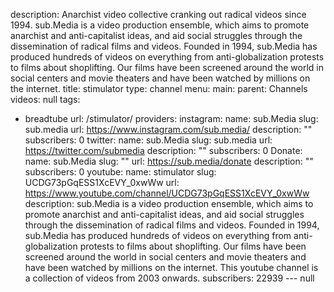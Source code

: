 description: Anarchist video collective cranking out radical videos since 1994. sub.Media
  is a video production ensemble, which aims to promote anarchist and anti-capitalist
  ideas, and aid social struggles through the dissemination of radical films and videos.
  Founded in 1994, sub.Media has produced hundreds of videos on everything from anti-globalization
  protests to films about shoplifting. Our films have been screened around the world
  in social centers and movie theaters and have been watched by millions on the internet.
title: stimulator
type: channel
menu:
  main:
    parent: Channels
videos: null
tags:
- breadtube
url: /stimulator/
providers:
  instagram:
    name: sub.Media
    slug: sub.media
    url: https://www.instagram.com/sub.media/
    description: ""
    subscribers: 0
  twitter:
    name: sub.Media
    slug: sub.media
    url: https://twitter.com/submedia
    description: ""
    subscribers: 0
  Donate:
    name: sub.Media
    slug: ""
    url: https://sub.media/donate
    description: ""
    subscribers: 0
  youtube:
    name: stimulator
    slug: UCDG73pGqESS1XcEVY_0xwWw
    url: https://www.youtube.com/channel/UCDG73pGqESS1XcEVY_0xwWw
    description: sub.Media is a video production ensemble, which aims to promote anarchist
      and anti-capitalist ideas, and aid social struggles through the dissemination
      of radical films and videos. Founded in 1994, sub.Media has produced hundreds
      of videos on everything from anti-globalization protests to films about shoplifting.
      Our films have been screened around the world in social centers and movie theaters
      and have been watched by millions on the internet. This youtube channel is a
      collection of videos from 2003 onwards.
    subscribers: 22939
--- null
